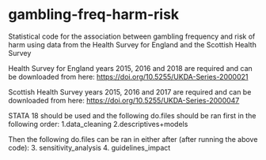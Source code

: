 # gambling-freq-harm-risk
Statistical code for the association between gambling frequency and risk of harm using data from the Health Survey for England and the Scottish Health Survey

Health Survey for England years 2015, 2016 and 2018 are required and can be downloaded from here: https://doi.org/10.5255/UKDA-Series-2000021

Scottish Health Survey years 2015, 2016 and 2017 are required and can be downloaded from here: https://doi.org/10.5255/UKDA-Series-2000047

STATA 18 should be used and the following do.files should be ran first in the following order:
1.data_cleaning
2.descriptives+models

Then the following do.files can be ran in either after (after running the above code):
3. sensitivity_analysis
4. guidelines_impact
